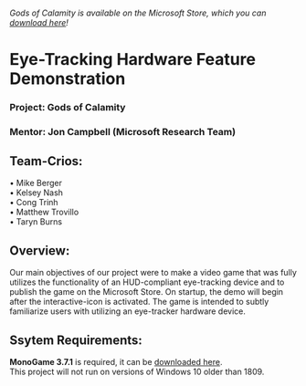 ###### Gods of Calamity is available on the Microsoft Store, which you can [download here](https://www.microsoft.com/en-us/p/gods-of-calamity/9np7trh589qw?rtc=1&activetab=pivot:overviewtab)!
# Eye-Tracking Hardware Feature Demonstration
### Project: Gods of Calamity
### Mentor: Jon Campbell (Microsoft Research Team)
## Team-Crios:
• Mike Berger<br />
• Kelsey Nash<br />
• Cong Trinh<br />
• Matthew Trovillo<br />
• Taryn Burns<br />
## Overview:
Our main objectives of our project were to make a video game that was fully utilizes the functionality of an HUD-compliant eye-tracking device and to publish the game on the Microsoft Store. On startup, the demo will begin after the interactive-icon is activated. The game is intended to subtly familiarize users with utilizing an eye-tracker hardware device.
## Ssytem Requirements:
**MonoGame 3.7.1** is required, it can be [downloaded here](http://community.monogame.net/t/monogame-3-7-1-release/11173).<br />
This project will not run on versions of Windows 10 older than 1809.
